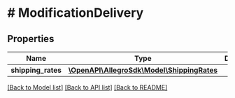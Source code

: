 # # ModificationDelivery

## Properties

Name | Type | Description | Notes
------------ | ------------- | ------------- | -------------
**shipping_rates** | [**\OpenAPI\AllegroSdk\Model\ShippingRates**](ShippingRates.md) |  | [optional]

[[Back to Model list]](../../README.md#models) [[Back to API list]](../../README.md#endpoints) [[Back to README]](../../README.md)
